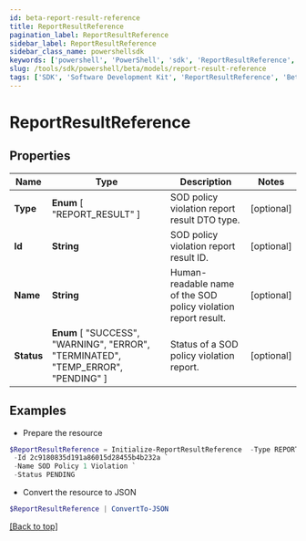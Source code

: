 ```yaml
---
id: beta-report-result-reference
title: ReportResultReference
pagination_label: ReportResultReference
sidebar_label: ReportResultReference
sidebar_class_name: powershellsdk
keywords: ['powershell', 'PowerShell', 'sdk', 'ReportResultReference', 'BetaReportResultReference'] 
slug: /tools/sdk/powershell/beta/models/report-result-reference
tags: ['SDK', 'Software Development Kit', 'ReportResultReference', 'BetaReportResultReference']
---
```



# ReportResultReference

## Properties

Name | Type | Description | Notes
------------ | ------------- | ------------- | -------------
**Type** |  **Enum** [  "REPORT_RESULT" ] | SOD policy violation report result DTO type. | [optional] 
**Id** | **String** | SOD policy violation report result ID. | [optional] 
**Name** | **String** | Human-readable name of the SOD policy violation report result. | [optional] 
**Status** |  **Enum** [  "SUCCESS",    "WARNING",    "ERROR",    "TERMINATED",    "TEMP_ERROR",    "PENDING" ] | Status of a SOD policy violation report. | [optional] 

## Examples

- Prepare the resource
```powershell
$ReportResultReference = Initialize-ReportResultReference  -Type REPORT_RESULT `
 -Id 2c9180835d191a86015d28455b4b232a `
 -Name SOD Policy 1 Violation `
 -Status PENDING
```

- Convert the resource to JSON
```powershell
$ReportResultReference | ConvertTo-JSON
```


[[Back to top]](#) 


